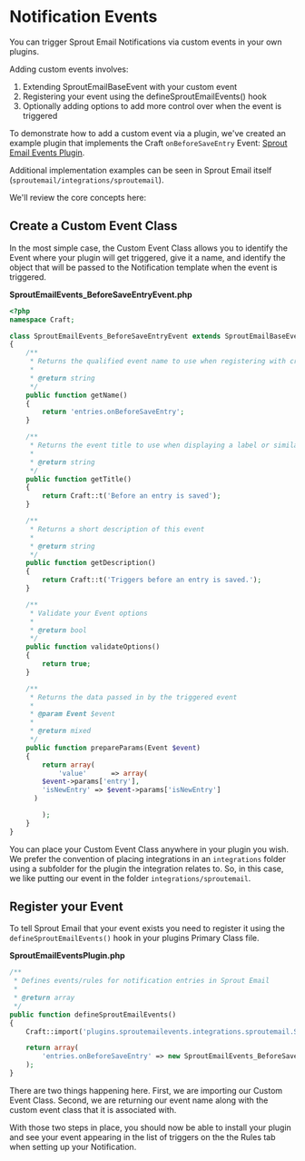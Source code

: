 # Notification Events

You can trigger Sprout Email Notifications via custom events in your own plugins.

Adding custom events involves:

1. Extending SproutEmailBaseEvent with your custom event
2. Registering your event using the defineSproutEmailEvents() hook
3. Optionally adding options to add more control over when the event is triggered

To demonstrate how to add a custom event via a plugin, we've created an example plugin that implements the Craft `onBeforeSaveEntry` Event: [Sprout Email Events Plugin]({asset:844:url}).

Additional implementation examples can be seen in Sprout Email itself (`sproutemail/integrations/sproutemail`).

We'll review the core concepts here:

## Create a Custom Event Class

In the most simple case, the Custom Event Class allows you to identify the Event where your plugin will get triggered, give it a name, and identify the object that will be passed to the Notification template when the event is triggered.

**SproutEmailEvents_BeforeSaveEntryEvent.php**

``` php
<?php
namespace Craft;

class SproutEmailEvents_BeforeSaveEntryEvent extends SproutEmailBaseEvent
{
	/**
	 * Returns the qualified event name to use when registering with craft()->on
	 * 
	 * @return string
	 */
	public function getName()
	{
		return 'entries.onBeforeSaveEntry';
	}

	/**
	 * Returns the event title to use when displaying a label or similar use case
	 *
	 * @return string
	 */
	public function getTitle()
	{
		return Craft::t('Before an entry is saved');
	}

	/**
	 * Returns a short description of this event
	 *
	 * @return string
	 */
	public function getDescription()
	{
		return Craft::t('Triggers before an entry is saved.');
	}

	/**
	 * Validate your Event options
	 *
	 * @return bool
	 */
	public function validateOptions()
	{
		return true;
	}

	/**
	 * Returns the data passed in by the triggered event
	 *
	 * @param Event $event
	 *
	 * @return mixed
	 */
	public function prepareParams(Event $event)
	{	
		return array(
			'value'      => array(
        $event->params['entry'],
        'isNewEntry' => $event->params['isNewEntry']
      )

		);
	}
}
```

You can place your Custom Event Class anywhere in your plugin you wish.  We prefer the convention of placing integrations in an `integrations` folder using a subfolder for the plugin the integration relates to.  So, in this case, we like putting our event in the folder `integrations/sproutemail`.

## Register your Event

To tell Sprout Email that your event exists you need to register it using the `defineSproutEmailEvents()` hook in your plugins Primary Class file.

**SproutEmailEventsPlugin.php**
``` php
/**
 * Defines events/rules for notification entries in Sprout Email
 *
 * @return array
 */
public function defineSproutEmailEvents()
{
	Craft::import('plugins.sproutemailevents.integrations.sproutemail.SproutEmailEvents_BeforeSaveEntryEvent');

	return array(
		'entries.onBeforeSaveEntry' => new SproutEmailEvents_BeforeSaveEntryEvent()
	);
}
```

There are two things happening here.  First, we are importing our Custom Event Class. Second, we are returning our event name along with the custom event class that it is associated with.

With those two steps in place, you should now be able to install your plugin and see your event appearing in the list of triggers on the the Rules tab when setting up your Notification.